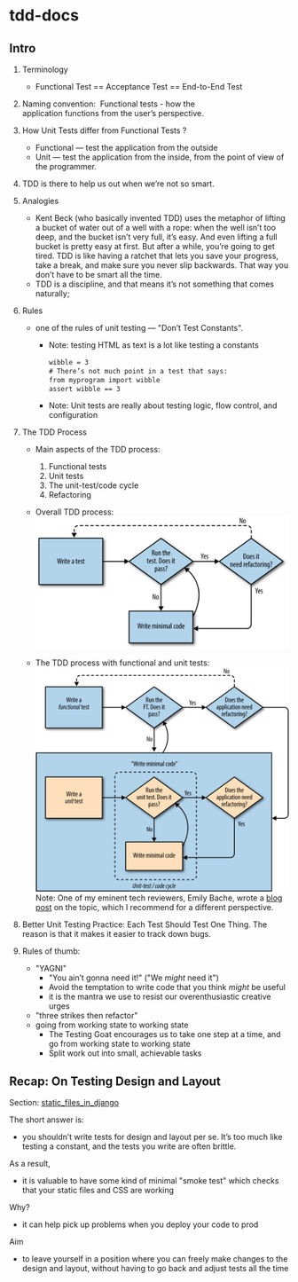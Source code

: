 # tdd-docs



## Intro

1. Terminology

    - Functional Test == Acceptance Test == End-to-End Test

1. Naming convention:
 Functional tests  - how the application functions from the user’s perspective.

1. How Unit Tests differ from Functional Tests ?

    - Functional — test the application from the outside
    - Unit — test the application from the inside, from the point of view of the programmer.

1. TDD is there to help us out when we’re not so smart.

1. Analogies

    - Kent Beck (who basically invented TDD) uses the metaphor of lifting a bucket of water out of a well with a rope: when the well isn’t too deep, and the bucket isn’t very full, it’s easy. And even lifting a full bucket is pretty easy at first. But after a while, you’re going to get tired. TDD is like having a ratchet that lets you save your progress, take a break, and make sure you never slip backwards. That way you don’t have to be smart all the time.
    - TDD is a discipline, and that means it’s not something that comes naturally;



1. Rules

    - one of the rules of unit testing — "Don’t Test Constants".
        - Note: testing HTML as text is a lot like testing a constants

              wibble = 3  
              # There’s not much point in a test that says:
              from myprogram import wibble 
              assert wibble == 3

        - Note: Unit tests are really about testing logic, flow control, and configuration



1. The TDD Process

    - Main aspects of the TDD process:
        1. Functional tests
        1. Unit tests
        1. The unit-test/code cycle
        1. Refactoring

    - Overall TDD process:
    ![tdd_process](./img/twp2_0403.png)


    - The TDD process with functional and unit tests:
    ![tdd_process](./img/twp2_0404.png)
    Note: One of my eminent tech reviewers, Emily Bache, wrote a [blog post](http://coding-is-like-cooking.info/2013/04/outside-in-development-with-double-loop-tdd/) on the topic, which I recommend for a different perspective.



1. Better Unit Testing Practice: Each Test Should Test One Thing.
   The reason is that it makes it easier to track down bugs.

1. Rules of thumb:

    - "YAGNI"
        - "You ain’t gonna need it!" ("We _might_ need it")
        - Avoid the temptation to write code that you think _might_ be useful
        - it is the mantra we use to resist our overenthusiastic creative urges
    - "three strikes then refactor"
    - going from working state to working state
        - The Testing Goat encourages us to take one step at a time, and go from working state to working state
        - Split work out into small, achievable tasks



## Recap: On Testing Design and Layout

Section: [static_files_in_django](https://www.obeythetestinggoat.com/book/chapter_prettification.html#_static_files_in_django)


The short answer is:
- you shouldn’t write tests for design and layout per se. It’s too much like testing a constant, and the tests you write are often brittle.

As a result,
- it is valuable to have some kind of minimal "smoke test" which checks that your static files and CSS are working

Why?
- it can help pick up problems when you deploy your code to prod

Aim
- to leave yourself in a position where you can freely make changes to the design and layout, without having to go back and adjust tests all the time
